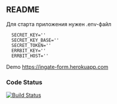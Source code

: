 ## README

Для старта приложения нужен .env-файл

```
  SECRET_KEY=''
  SECRET_KEY_BASE=''
  SECRET_TOKEN=''
  ERRBIT_KEY=''
  ERRBIT_HOST=''
```

Demo https://ingate-form.herokuapp.com


### Code Status

[![Build Status](https://travis-ci.org/tab/ingate-form.svg?branch=master)](https://travis-ci.org/tab/ingate-form)
